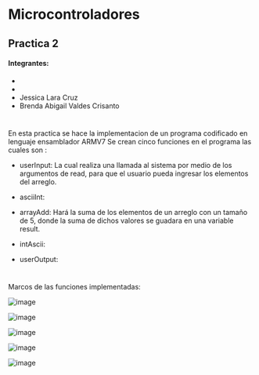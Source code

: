 # Microcontroladores
## **Practica 2**
#### Integrantes:
-
-
- Jessica Lara Cruz 
- Brenda Abigail Valdes Crisanto
#

En esta practica se hace la implementacion de un programa codificado en lenguaje ensamblador ARMV7
Se crean cinco funciones en el programa las cuales son :

* userInput: La cual realiza una llamada al sistema por medio de los argumentos de read, para que el usuario pueda ingresar los elementos del arreglo.

* asciiInt:

* arrayAdd: Hará la suma de los elementos de un arreglo con un tamaño de 5, donde la suma de dichos valores se guadara en una variable result.

* intAscii:

* userOutput:


#
Marcos de las funciones implementadas:

![image](https://user-images.githubusercontent.com/110583656/223008277-65319ca2-b229-46eb-a2b5-bc126f191f46.png)

![image](https://user-images.githubusercontent.com/110583656/223007699-febc7ab7-5286-417a-abf7-f5f40d741579.png)

![image](https://user-images.githubusercontent.com/110583656/223007765-4d915c90-a07b-40ba-b4e6-e1fccfd6f304.png)

![image](https://user-images.githubusercontent.com/110583656/223007823-fe1e485f-0c98-49e8-a0fb-3dee4530699c.png)

![image](https://user-images.githubusercontent.com/110583656/223007883-63b45c48-4739-4bfb-834a-47d4cd2abd1b.png)



